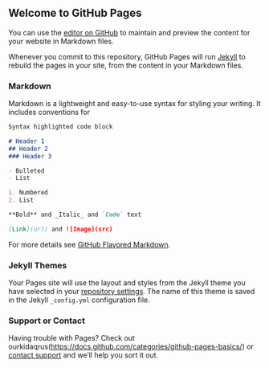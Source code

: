 ## Welcome to GitHub Pages

You can use the [editor on GitHub](https://github.com/kidaqrus/mysite/edit/gh-pages/index.md) to maintain and preview the content for your website in Markdown files.

Whenever you commit to this repository, GitHub Pages will run [Jekyll](https://jekyllrb.com/) to rebuild the pages in your site, from the content in your Markdown files.

### Markdown

Markdown is a lightweight and easy-to-use syntax for styling your writing. It includes conventions for

```markdown
Syntax highlighted code block

# Header 1
## Header 2
### Header 3

- Bulleted
- List

1. Numbered
2. List

**Bold** and _Italic_ and `Code` text

[Link](url) and ![Image](src)
```

For more details see [GitHub Flavored Markdown](https://guides.github.com/features/mastering-markdown/).

### Jekyll Themes

Your Pages site will use the layout and styles from the Jekyll theme you have selected in your [repository settings](https://github.com/kidaqrus/mysite/settings). The name of this theme is saved in the Jekyll `_config.yml` configuration file.

### Support or Contact

Having trouble with Pages? Check out ourkidaqrus(https://docs.github.com/categories/github-pages-basics/) or [contact support](https://github.com/contact) and we’ll help you sort it out.
